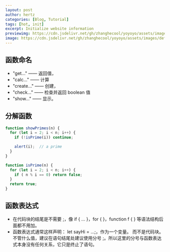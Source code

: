 ```yaml
---
layout: post
author: hertz
categories: [Blog, Tutorial]
tags: [hot, init]
excerpt: Initialize website information
previewimg: https://cdn.jsdelivr.net/gh/zhanghecool/yoyoyo/assets/images/default.jpg
image: https://cdn.jsdelivr.net/gh/zhanghecool/yoyoyo/assets/images/default.jpg
---
```

## 函数命名

- "get…" —— 返回值，
- "calc…" —— 计算
- "create…" —— 创建，
- "check…" —— 检查并返回 boolean 值
- "show…" —— 显示。

## 分解函数

```javascript
function showPrimes(n) {
  for (let i = 2; i < n; i++) {
    if (!isPrime(i)) continue;

    alert(i);  // a prime
  }
}

function isPrime(n) {
  for (let i = 2; i < n; i++) {
    if ( n % i == 0) return false;
  }
  return true;
}
```

## 函数表达式

- 在代码块的结尾是不需要 ;，像 if { ... }，for { }，function f { } 等语法结构后面都不用加。
- 函数表达式通常这样声明： let sayHi = ...;，作为一个变量。 而不是代码块。不管什么值，建议在语句结尾处建议使用分号 ;。所以这里的分号与函数表达式本身没有任何关系，它只是终止了语句。